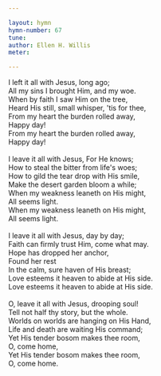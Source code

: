 ```yaml
---

layout: hymn
hymn-number: 67
tune: 
author: Ellen H. Willis
meter: 

---
```

I left it all with Jesus, long ago;<br>All my sins I brought Him, and my woe.<br>When by faith I saw Him on the tree,<br>Heard His still, small whisper, 'tis for thee,<br>From my heart the burden rolled away,<br>Happy day!<br>From my heart the burden rolled away,<br>Happy day!<br><br>I leave it all with Jesus, For He knows;<br>How to steal the bitter from life's woes;<br>How to gild the tear drop with His smile,<br>Make the desert garden bloom a while;<br>When my weakness leaneth on His might,<br>All seems light.<br>When my weakness leaneth on His might,<br>All seems light.<br><br>I leave it all with Jesus, day by day;<br>Faith can firmly trust Him, come what may.<br>Hope has dropped her anchor,<br>Found her rest<br>In the calm, sure haven of His breast;<br>Love esteems it heaven to abide at His side.<br>Love esteems it heaven to abide at His side.<br><br>O, leave it all with Jesus, drooping soul!<br>Tell not half thy story, but the whole.<br>Worlds on worlds are hanging on His Hand,<br>Life and death are waiting His command;<br>Yet His tender bosom makes thee room,<br>O, come home,<br>Yet His tender bosom makes thee room,<br>O, come home.<br><br><br>
